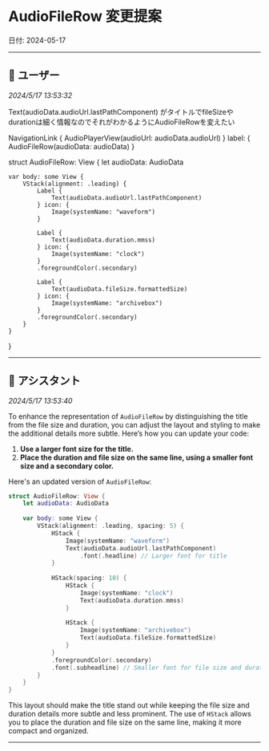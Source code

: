 # AudioFileRow 変更提案

日付: 2024-05-17

---

## 👤 ユーザー
*2024/5/17 13:53:32*

Text(audioData.audioUrl.lastPathComponent) がタイトルでfileSizeやdurationは細く情報なのでそれがわかるようにAudioFileRowを変えたい

NavigationLink {
                                AudioPlayerView(audioUrl: audioData.audioUrl)
                            } label: {
                                AudioFileRow(audioData: audioData)
                            }

struct AudioFileRow: View {
    let audioData: AudioData
    
    var body: some View {
        VStack(alignment: .leading) {
            Label {
                Text(audioData.audioUrl.lastPathComponent)
            } icon: {
                Image(systemName: "waveform")
            }
            
            Label {
                Text(audioData.duration.mmss)
            } icon: {
                Image(systemName: "clock")
            }
            .foregroundColor(.secondary)
            
            Label {
                Text(audioData.fileSize.formattedSize)
            } icon: {
                Image(systemName: "archivebox")
            }
            .foregroundColor(.secondary)
        }
    }
}

---

## 🤖 アシスタント
*2024/5/17 13:53:40*

To enhance the representation of `AudioFileRow` by distinguishing the title from the file size and duration, you can adjust the layout and styling to make the additional details more subtle. Here’s how you can update your code:

1. **Use a larger font size for the title.**
2. **Place the duration and file size on the same line, using a smaller font size and a secondary color.**

Here's an updated version of `AudioFileRow`:

```swift
struct AudioFileRow: View {
    let audioData: AudioData
    
    var body: some View {
        VStack(alignment: .leading, spacing: 5) {
            HStack {
                Image(systemName: "waveform")
                Text(audioData.audioUrl.lastPathComponent)
                    .font(.headline) // Larger font for title
            }
            
            HStack(spacing: 10) {
                HStack {
                    Image(systemName: "clock")
                    Text(audioData.duration.mmss)
                }
                
                HStack {
                    Image(systemName: "archivebox")
                    Text(audioData.fileSize.formattedSize)
                }
            }
            .foregroundColor(.secondary)
            .font(.subheadline) // Smaller font for file size and duration
        }
    }
}
```

This layout should make the title stand out while keeping the file size and duration details more subtle and less prominent. The use of `HStack` allows you to place the duration and file size on the same line, making it more compact and organized.

---
